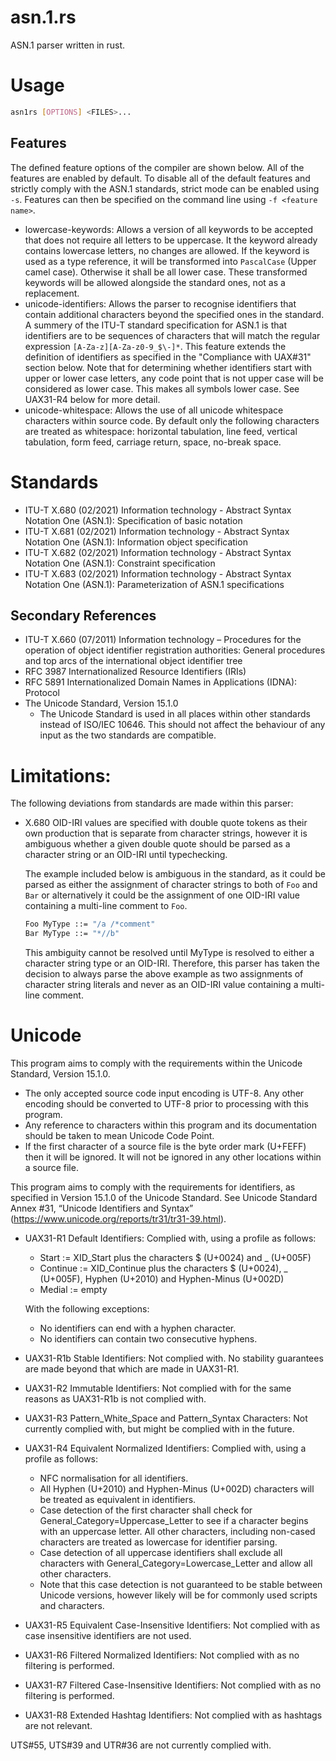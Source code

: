 # asn.1.rs

ASN.1 parser written in rust.

# Usage
```sh
asn1rs [OPTIONS] <FILES>...
```
## Features
The defined feature options of the compiler are shown below.  All of the features are enabled by default.  To disable all of the default features and strictly comply with the ASN.1 standards, strict mode can be enabled using `-s`. Features can then be specified on the command line using `-f <feature name>`.
- lowercase-keywords:
    Allows a version of all keywords to be accepted that does not require all letters to be uppercase.  It the keyword already contains lowercase letters, no changes are allowed.  If the keyword is used as a type reference, it will be transformed into `PascalCase` (Upper camel case).  Otherwise it shall be all lower case.  These transformed keywords will be allowed alongside the standard ones, not as a replacement.
- unicode-identifiers:
    Allows the parser to recognise identifiers that contain additional characters beyond the specified ones in the standard.  A summery of the ITU-T standard specification for ASN.1 is that identifiers are to be sequences of characters that will match the regular expression `[A-Za-z][A-Za-z0-9_$\-]*`.  This feature extends the definition of identifiers as specified in the "Compliance with UAX#31" section below.  Note that for determining whether identifiers start with upper or lower case letters, any code point that is not upper case will be considered as lower case.  This makes all symbols lower case.  See UAX31-R4 below for more detail.
- unicode-whitespace:
    Allows the use of all unicode whitespace characters within source code. By default only the following characters are treated as whitespace: horizontal tabulation, line feed, vertical tabulation, form feed, carriage return, space, no-break space.

# Standards
- ITU-T X.680 (02/2021) Information technology - Abstract Syntax Notation One (ASN.1): Specification of basic notation
- ITU-T X.681 (02/2021) Information technology - Abstract Syntax Notation One (ASN.1): Information object
specification
- ITU-T X.682 (02/2021) Information technology - Abstract Syntax Notation One (ASN.1): Constraint specification
- ITU-T X.683 (02/2021) Information technology - Abstract Syntax Notation One (ASN.1): Parameterization of ASN.1 specifications

## Secondary References
- ITU-T X.660 (07/2011) Information technology – Procedures for the operation of object identifier registration authorities: General procedures and top arcs of the international object identifier tree
- RFC 3987 Internationalized Resource Identifiers (IRIs)
- RFC 5891 Internationalized Domain Names in Applications (IDNA): Protocol
- The Unicode Standard, Version 15.1.0
    - The Unicode Standard is used in all places within other standards instead of ISO/IEC 10646.  This should not affect the behaviour of any input as the two standards are compatible.

# Limitations:
The following deviations from standards are made within this parser:
- X.680 OID-IRI values are specified with double quote tokens as their own production that is separate from character strings, however it is ambiguous whether a given double quote should be parsed as a character string or an OID-IRI until typechecking.

    The example included below is ambiguous in the standard, as it could be parsed as either the assignment of character strings to both of `Foo` and `Bar` or alternatively it could be the assignment of one OID-IRI value containing a multi-line comment to `Foo`.
    ```asn1
    Foo MyType ::= "/a /*comment"
    Bar MyType ::= "*//b"
    ```
    This ambiguity cannot be resolved until MyType is resolved to either a character string type or an OID-IRI.
    Therefore, this parser has taken the decision to always parse the above example as two assignments of character string literals and never as an OID-IRI value containing a multi-line comment.

# Unicode
This program aims to comply with the requirements within the Unicode Standard, Version 15.1.0.
- The only accepted source code input encoding is UTF-8.  Any other encoding should be converted to UTF-8 prior to processing with this program.
- Any reference to characters within this program and its documentation should be taken to mean Unicode Code Point.
- If the first character of a source file is the byte order mark (U+FEFF) then it will be ignored.  It will not be ignored in any other locations within a source file.

This program aims to comply with the requirements for identifiers, as specified in Version 15.1.0 of the Unicode Standard. See Unicode Standard Annex #31, “Unicode Identifiers and Syntax” (https://www.unicode.org/reports/tr31/tr31-39.html).
- UAX31-R1 Default Identifiers:  Complied with, using a profile as follows:
    - Start := XID_Start plus the characters $ (U+0024) and _ (U+005F)
    - Continue := XID_Continue plus the characters $ (U+0024), _ (U+005F), Hyphen (U+2010) and Hyphen-Minus (U+002D)
    - Medial := empty

    With the following exceptions:
    - No identifiers can end with a hyphen character.
    - No identifiers can contain two consecutive hyphens.
- UAX31-R1b Stable Identifiers:  Not complied with.  No stability guarantees are made beyond that which are made in UAX31-R1.
- UAX31-R2 Immutable Identifiers: Not complied with for the same reasons as UAX31-R1b is not complied with.
- UAX31-R3 Pattern_White_Space and Pattern_Syntax Characters: Not currently complied with, but might be complied with in the future.
- UAX31-R4 Equivalent Normalized Identifiers: Complied with, using a profile as follows:
    - NFC normalisation for all identifiers.
    - All Hyphen (U+2010) and Hyphen-Minus (U+002D) characters will be treated as equivalent in identifiers.
    - Case detection of the first character shall check for General_Category=Uppercase_Letter to see if a character begins with an uppercase letter.  All other characters, including non-cased characters are treated as lowercase for identifier parsing.
    - Case detection of all uppercase identifiers shall exclude all characters with General_Category=Lowercase_Letter and allow all other characters.
    - Note that this case detection is not guaranteed to be stable between Unicode versions, however likely will be for commonly used scripts and characters.
- UAX31-R5 Equivalent Case-Insensitive Identifiers: Not complied with as case insensitive identifiers are not used.
- UAX31-R6 Filtered Normalized Identifiers: Not complied with as no filtering is performed.
- UAX31-R7 Filtered Case-Insensitive Identifiers: Not complied with as no filtering is performed.
- UAX31-R8 Extended Hashtag Identifiers: Not complied with as hashtags are not relevant.

UTS#55, UTS#39 and UTR#36 are not currently complied with.
